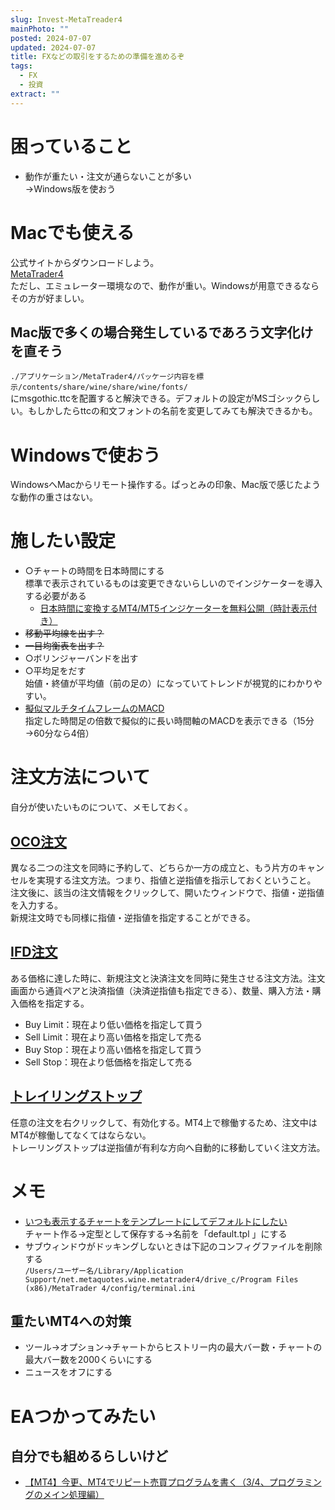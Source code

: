 ```yaml
---
slug: Invest-MetaTreader4
mainPhoto: ""
posted: 2024-07-07
updated: 2024-07-07
title: FXなどの取引をするための準備を進めるぞ
tags:
  - FX
  - 投資
extract: ""
---
```

# 困っていること

- 動作が重たい・注文が通らないことが多い  
  →Windows版を使おう

# Macでも使える
公式サイトからダウンロードしよう。  
[MetaTrader4](https://www.metatrader4.com/ja/download)  
ただし、エミュレーター環境なので、動作が重い。Windowsが用意できるならその方が好ましい。
## Mac版で多くの場合発生しているであろう文字化けを直そう

`./アプリケーション/MetaTrader4/パッケージ内容を標示/contents/share/wine/share/wine/fonts/`  
  にmsgothic.ttcを配置すると解決できる。デフォルトの設定がMSゴシックらしい。もしかしたらttcの和文フォントの名前を変更してみても解決できるかも。

# Windowsで使おう

WindowsへMacからリモート操作する。ぱっとみの印象、Mac版で感じたような動作の重さはない。

# 施したい設定

- ○チャートの時間を日本時間にする  
  標準で表示されているものは変更できないらしいのでインジケーターを導入する必要がある
  - [日本時間に変換するMT4/MT5インジケーターを無料公開（時計表示付き）](https://www.fxnav.net/mt4navi/fxnav_japan_time/)
- ~~移動平均線を出す？~~
- ~~一目均衡表を出す？~~
- ○ボリンジャーバンドを出す
- ○平均足をだす  
  始値・終値が平均値（前の足の）になっていてトレンドが視覚的にわかりやすい。
- [擬似マルチタイムフレームのMACD](https://web-jupiter.co.jp/fx-indicator/mtf-macd-mtfmacd/)  
  指定した時間足の倍数で擬似的に長い時間軸のMACDを表示できる（15分→60分なら4倍）

# 注文方法について

自分が使いたいものについて、メモしておく。

## [OCO注文](https://www.oanda.jp/lab-education/blog_mt4/basic/mt4_oco/#all)

異なる二つの注文を同時に予約して、どちらか一方の成立と、もう片方のキャンセルを実現する注文方法。つまり、指値と逆指値を指示しておくということ。  
注文後に、該当の注文情報をクリックして、開いたウィンドウで、指値・逆指値を入力する。  
新規注文時でも同様に指値・逆指値を指定することができる。

## [IFD注文](https://www.oanda.jp/lab-education/blog_mt4/basic/mt4_ifd/#all)

ある価格に達した時に、新規注文と決済注文を同時に発生させる注文方法。注文画面から通貨ペアと決済指値（決済逆指値も指定できる）、数量、購入方法・購入価格を指定する。  

- Buy Limit：現在より低い価格を指定して買う
- Sell Limit：現在より高い価格を指定して売る
- Buy Stop：現在より高い価格を指定して買う
- Sell Stop：現在より低価格を指定して売る

## [トレイリングストップ](https://www.oanda.jp/lab-education/dictionary/traringstop/)

任意の注文を右クリックして、有効化する。MT4上で稼働するため、注文中はMT4が稼働してなくてはならない。  
トレーリングストップは逆指値が有利な方向へ自動的に移動していく注文方法。

# メモ

- [いつも表示するチャートをテンプレートにしてデフォルトにしたい](https://mt4template.jugem.jp/)  
  チャート作る→定型として保存する→名前を「default.tpl 」にする
- サブウィンドウがドッキングしないときは下記のコンフィグファイルを削除する  
  `/Users/ユーザー名/Library/Application Support/net.metaquotes.wine.metatrader4/drive_c/Program Files (x86)/MetaTrader 4/config/terminal.ini`

## 重たいMT4への対策

- ツール→オプション→チャートからヒストリー内の最大バー数・チャートの最大バー数を2000くらいにする
- ニュースをオフにする

# EAつかってみたい

## 自分でも組めるらしいけど

- [【MT4】今更、MT4でリピート売買プログラムを書く（3/4、プログラミングのメイン処理編）](https://note.com/ryunosukew/n/nd74991774c73)